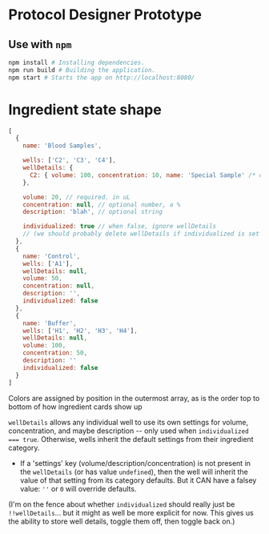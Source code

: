 # Protocol Designer Prototype

## Use with `npm`

```bash
npm install # Installing dependencies.
npm run build # Building the application.
npm start # Starts the app on http://localhost:8080/
```

# Ingredient state shape

```javascript
[
  {
    name: 'Blood Samples',

    wells: ['C2', 'C3', 'C4'],
    wellDetails: {
      C2: { volume: 100, concentration: 10, name: 'Special Sample' /* could have description too, but doesn't need to have any keys. */ }
    },

    volume: 20, // required. in uL
    concentration: null, // optional number, a %
    description: 'blah', // optional string

    individualized: true // when false, ignore wellDetails
    // (we should probably delete wellDetails if individualized is set false -> true)
  },
  {
    name: 'Control',
    wells: ['A1'],
    wellDetails: null,
    volume: 50,
    concentration: null,
    description: '',
    individualized: false
  },
  {
    name: 'Buffer',
    wells: ['H1', 'H2', 'H3', 'H4'],
    wellDetails: null,
    volume: 100,
    concentration: 50,
    description: ''
    individualized: false
  }
]
```

Colors are assigned by position in the outermost array, as is the order top to bottom of how ingredient cards show up

`wellDetails` allows any individual well to use its own settings for volume, concentration, and maybe description -- only used when `individualized === true`. Otherwise, wells inherit the default settings from their ingredient category.

  * If a 'settings' key (volume/description/concentration) is not present in the `wellDetails` (or has value `undefined`), then the well will inherit the value of that setting from its category defaults. But it CAN have a falsey value: `''` or `0` will override defaults.

(I'm on the fence about whether `individualized` should really just be `!!wellDetails`... but it might as well be more explicit for now. This gives us the ability to store well details, toggle them off, then toggle back on.)
